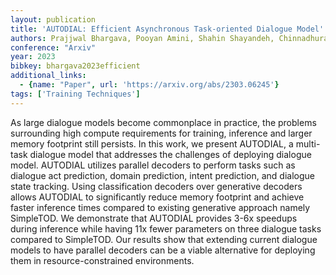 ```yaml
---
layout: publication
title: 'AUTODIAL: Efficient Asynchronous Task-oriented Dialogue Model'
authors: Prajjwal Bhargava, Pooyan Amini, Shahin Shayandeh, Chinnadhurai Sankar
conference: "Arxiv"
year: 2023
bibkey: bhargava2023efficient
additional_links:
  - {name: "Paper", url: 'https://arxiv.org/abs/2303.06245'}
tags: ['Training Techniques']
---
```

As large dialogue models become commonplace in practice, the problems
surrounding high compute requirements for training, inference and larger memory
footprint still persists. In this work, we present AUTODIAL, a multi-task
dialogue model that addresses the challenges of deploying dialogue model.
AUTODIAL utilizes parallel decoders to perform tasks such as dialogue act
prediction, domain prediction, intent prediction, and dialogue state tracking.
Using classification decoders over generative decoders allows AUTODIAL to
significantly reduce memory footprint and achieve faster inference times
compared to existing generative approach namely SimpleTOD. We demonstrate that
AUTODIAL provides 3-6x speedups during inference while having 11x fewer
parameters on three dialogue tasks compared to SimpleTOD. Our results show that
extending current dialogue models to have parallel decoders can be a viable
alternative for deploying them in resource-constrained environments.
